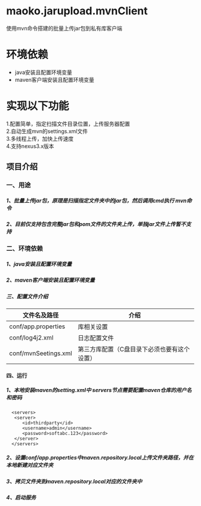 # maoko.jarupload.mvnClient
使用mvn命令搭建的批量上传jar包到私有库客户端  
# 环境依赖
* java安装且配置环境变量  
* maven客户端安装且配置环境变量  
# 实现以下功能
1.配置简单，指定扫描文件目录位置，上传服务器配置  
2.自动生成mvn的settings.xml文件  
3.多线程上传，加快上传速度  
4.支持nexus3.x版本  


## 项目介绍
### 一、用途
##### 1、批量上传jar包，原理是扫描指定文件夹中的jar包，然后调用cmd执行 mvn命令
##### 2、目前仅支持包含完整jar包和pom文件的文件夹上传，单独jar文件上传暂不支持

### 二、环境依赖
##### 1、java安装且配置环境变量
##### 2、maven客户端安装且配置环境变量

##### 三、配置文件介绍
文件名及路径    | 介绍        
---------|--------------
conf/app.properties     | 库相关设置
conf/log4j2.xml     | 日志配置文件
conf/mvnSeetings.xml     | 第三方库配置（C盘目录下必须也要有这个设置）

#### 四、运行
##### 1、本地安装maven的setting.xml中 servers节点需要配置maven仓库的用户名和密码
```
  <servers>
   <server>
      <id>thirdparty</id>
      <username>admin</username>
      <password>softabc.123</password>
   </server>
  </servers>
``` 
##### 2、设置conf/app.properties中maven.repository.local上传文件夹路径，并在本地新建对应文件夹
##### 3、拷贝文件夹到maven.repository.local对应的文件夹中
##### 4、启动服务